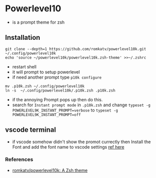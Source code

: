 # Powerlevel10

- is a prompt theme for zsh

## Installation

```
git clone --depth=1 https://github.com/romkatv/powerlevel10k.git ~/.config/powerlevel10k
echo 'source ~/powerlevel10k/powerlevel10k.zsh-theme' >>~/.zshrc
```

- restart shell
- it will prompt to setup powerlevel 
- if need another prompt type `p10k configure`

```
mv .p10k.zsh ~/.config/powerlevel10k
ln -s  ~/.config/powerlevel10k/.p10k.zsh .p10k.zsh 
```

- if the annoying Prompt pops up then do this.
- search for `Instant prompt mode` in `.p10k.zsh` and change `typeset -g POWERLEVEL9K_INSTANT_PROMPT=verbose` to `typeset -g POWERLEVEL9K_INSTANT_PROMPT=off`

## vscode terminal

- if vscode somehow didn't show the promot currectly then Install the Font and add the font name to vscode settings [ref here](https://github.com/romkatv/powerlevel10k#for-new-users)

### References

- [romkatv/powerlevel10k: A Zsh theme](https://github.com/romkatv/powerlevel10k)
